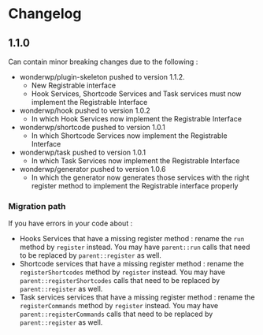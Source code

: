 # Changelog

## 1.1.0

Can contain minor breaking changes due to the following :

- wonderwp/plugin-skeleton pushed to version 1.1.2.<br/>
    - New Registrable interface
    - Hook Services, Shortcode Services and Task services must now implement the Registrable Interface
- wonderwp/hook pushed to version 1.0.2
    - In which Hook Services now implement the Registrable Interface
- wonderwp/shortcode pushed to version 1.0.1
   - In which Shortcode Services now implement the Registrable Interface
- wonderwp/task pushed to version 1.0.1
    - In which Task Services now implement the Registrable Interface
- wonderwp/generator pushed to version 1.0.6
    - In which the generator now generates those services with the right register method to implement the Registrable interface properly

### Migration path

If you have errors in your code about :
- Hooks Services that have a missing register method : rename the `run` method by `register` instead. You may have `parent::run` calls that need to be replaced by `parent::register` as well.
- Shortcode services that have a missing register method : rename the `registerShortcodes` method by `register` instead. You may have `parent::registerShortcodes` calls that need to be replaced by `parent::register` as well.
- Task services services that have a missing register method : rename the `registerCommands` method by `register` instead. You may have `parent::registerCommands` calls that need to be replaced by `parent::register` as well.
